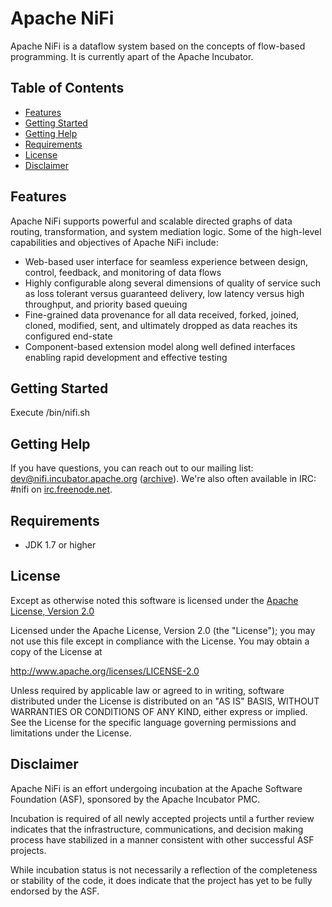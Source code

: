 # Apache NiFi

Apache NiFi is a dataflow system based on the concepts of flow-based programming. It is currently apart of the Apache Incubator.

## Table of Contents

- [Features](#features)
- [Getting Started](#getting-started)
- [Getting Help](#getting-help)
- [Requirements](#requirements)
- [License](#license)
- [Disclaimer](#disclaimer)

## Features

Apache NiFi supports powerful and scalable directed graphs of data routing, transformation, and system mediation logic. Some of the high-level capabilities and objectives of Apache NiFi include:

- Web-based user interface for seamless experience between design, control, feedback, and monitoring of data flows
- Highly configurable along several dimensions of quality of service such as loss tolerant versus guaranteed delivery, low latency versus high throughput, and priority based queuing
- Fine-grained data provenance for all data received, forked, joined, cloned, modified, sent, and ultimately dropped as data reaches its configured end-state
- Component-based extension model along well defined interfaces enabling rapid development and effective testing 

## Getting Started

Execute <nifi install dir>/bin/nifi.sh

## Getting Help
If you have questions, you can reach out to our mailing list: dev@nifi.incubator.apache.org
([archive](http://mail-archives.apache.org/mod_mbox/incubator-nifi-dev)).
We're also often available in IRC: #nifi on
[irc.freenode.net](http://webchat.freenode.net/?channels=#nifi).


## Requirements
* JDK 1.7 or higher

## License

Except as otherwise noted this software is licensed under the
[Apache License, Version 2.0](http://www.apache.org/licenses/LICENSE-2.0.html)

Licensed under the Apache License, Version 2.0 (the "License");
you may not use this file except in compliance with the License.
You may obtain a copy of the License at

  http://www.apache.org/licenses/LICENSE-2.0

Unless required by applicable law or agreed to in writing, software
distributed under the License is distributed on an "AS IS" BASIS,
WITHOUT WARRANTIES OR CONDITIONS OF ANY KIND, either express or implied.
See the License for the specific language governing permissions and
limitations under the License.

## Disclaimer

Apache NiFi is an effort undergoing incubation at the Apache Software
Foundation (ASF), sponsored by the Apache Incubator PMC.

Incubation is required of all newly accepted projects until a further review
indicates that the infrastructure, communications, and decision making process
have stabilized in a manner consistent with other successful ASF projects.

While incubation status is not necessarily a reflection of the completeness
or stability of the code, it does indicate that the project has yet to be
fully endorsed by the ASF.
